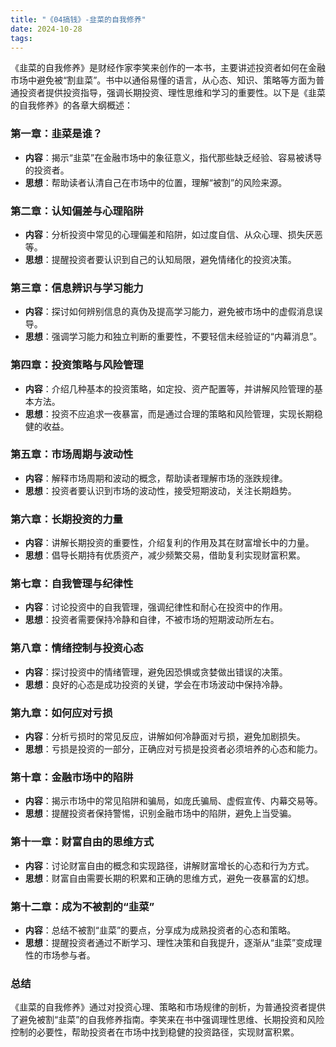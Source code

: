 ```yaml
---
title: "《04搞钱》-韭菜的自我修养"
date: 2024-10-28
tags: 
---
```

《韭菜的自我修养》是财经作家李笑来创作的一本书，主要讲述投资者如何在金融市场中避免被“割韭菜”。书中以通俗易懂的语言，从心态、知识、策略等方面为普通投资者提供投资指导，强调长期投资、理性思维和学习的重要性。以下是《韭菜的自我修养》的各章大纲概述：

### 第一章：韭菜是谁？

- **内容**：揭示“韭菜”在金融市场中的象征意义，指代那些缺乏经验、容易被诱导的投资者。
- **思想**：帮助读者认清自己在市场中的位置，理解“被割”的风险来源。

### 第二章：认知偏差与心理陷阱

- **内容**：分析投资中常见的心理偏差和陷阱，如过度自信、从众心理、损失厌恶等。
- **思想**：提醒投资者要认识到自己的认知局限，避免情绪化的投资决策。

### 第三章：信息辨识与学习能力

- **内容**：探讨如何辨别信息的真伪及提高学习能力，避免被市场中的虚假消息误导。
- **思想**：强调学习能力和独立判断的重要性，不要轻信未经验证的“内幕消息”。

### 第四章：投资策略与风险管理

- **内容**：介绍几种基本的投资策略，如定投、资产配置等，并讲解风险管理的基本方法。
- **思想**：投资不应追求一夜暴富，而是通过合理的策略和风险管理，实现长期稳健的收益。

### 第五章：市场周期与波动性

- **内容**：解释市场周期和波动的概念，帮助读者理解市场的涨跌规律。
- **思想**：投资者要认识到市场的波动性，接受短期波动，关注长期趋势。

### 第六章：长期投资的力量

- **内容**：讲解长期投资的重要性，介绍复利的作用及其在财富增长中的力量。
- **思想**：倡导长期持有优质资产，减少频繁交易，借助复利实现财富积累。

### 第七章：自我管理与纪律性

- **内容**：讨论投资中的自我管理，强调纪律性和耐心在投资中的作用。
- **思想**：投资者需要保持冷静和自律，不被市场的短期波动所左右。

### 第八章：情绪控制与投资心态

- **内容**：探讨投资中的情绪管理，避免因恐惧或贪婪做出错误的决策。
- **思想**：良好的心态是成功投资的关键，学会在市场波动中保持冷静。

### 第九章：如何应对亏损

- **内容**：分析亏损时的常见反应，讲解如何冷静面对亏损，避免加剧损失。
- **思想**：亏损是投资的一部分，正确应对亏损是投资者必须培养的心态和能力。

### 第十章：金融市场中的陷阱

- **内容**：揭示市场中的常见陷阱和骗局，如庞氏骗局、虚假宣传、内幕交易等。
- **思想**：提醒投资者保持警惕，识别金融市场中的陷阱，避免上当受骗。

### 第十一章：财富自由的思维方式

- **内容**：讨论财富自由的概念和实现路径，讲解财富增长的心态和行为方式。
- **思想**：财富自由需要长期的积累和正确的思维方式，避免一夜暴富的幻想。

### 第十二章：成为不被割的“韭菜”

- **内容**：总结不被割“韭菜”的要点，分享成为成熟投资者的心态和策略。
- **思想**：提醒投资者通过不断学习、理性决策和自我提升，逐渐从“韭菜”变成理性的市场参与者。

### 总结

《韭菜的自我修养》通过对投资心理、策略和市场规律的剖析，为普通投资者提供了避免被割“韭菜”的自我修养指南。李笑来在书中强调理性思维、长期投资和风险控制的必要性，帮助投资者在市场中找到稳健的投资路径，实现财富积累。
